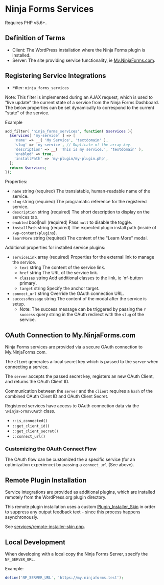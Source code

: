 # Ninja Forms Services

Requires PHP v5.6+.

## Definition of Terms

- Client: The WordPress installation where the Ninja Forms plugin is installed.
- Server: The site providing service functionality, ie [My.NinjaForms.com](https://my.ninjaforms.com).

## Registering Service Integrations

- Filter: `ninja_forms_services`

Note: This filter is implemented during an AJAX request, which is used to "live update" the current state of a service from the Ninja Forms Dashboard. The below properties can be set dynamically to correspond to the current "state" of the service.

Example
```php
add_filter( 'ninja_forms_services', function( $services ){
  $services[ 'my-service' ] => [
    'name' => __( 'My Service', 'textdomain' ),
    'slug' => 'my-service', // Duplicate of the array key.
    'description' => __( 'This is my service.', 'textdomain' ),
    'enabled' => true,
    'installPath' => 'my-plugin/my-plugin.php',
  ];
  return $services;
});
```

Properties:
- `name` string (required) The translatable, human-readable name of the service.
- `slug` string (required) The programatic reference for the registered service.
- `description` string (required) The short description to display on the services tab.
- `enabled` bool|null (required) Pass `null` to disable the toggle.
- `installPath` string (required) The expected plugin install path (inside of `/wp-content/plugins`).
- `learnMore` string (required) The content of the "Learn More" modal.

Additional properties for installed service plugins:
- `serviceLink` array (required) Properties for the external link to manage the service.
  - `text` string The content of the service link.
  - `href` string The URL of the service link.
  - `classes` string Add additional classes to the link, ie 'nf-button primary'.
  - `target` string Specify the anchor target.
- `connect_url` string Override the OAuth connection URL.
- `successMessage` string The content of the modal after the service is setup.
  - Note: The success message can be triggered by passing the `?success` query string in the OAuth redirect with the `slug` of the service.

## OAuth Connection to My.NinjaForms.com

Ninja Forms services are provided via a secure OAuth connection to My.NinjaForms.com.

The `client` generates a local secret key which is passed to the `server` when connecting a service.

The `server` accepts the passed secret key, registers an new OAuth Client, and returns the OAuth Client ID.

Communication between the `server` and the `client` requires a `hash` of the combined OAuth Client ID and OAuth Client Secret.

Registered services have access to OAuth connection data via the `\NinjaForms\OAuth` class.

- `::is_connected()`
- `::get_client_id()`
- `::get_client_secret()`
- `::connect_url()`

### Customizing the OAuth Connect Flow

The OAuth flow can be customized the a specific service (for an optimization experience) by passing a `connect_url` (See above).

## Remote Plugin Installation

Service integrations are provided as additional plugins, which are installed remotely from the WordPress.org plugin directory.

This remote plugin installation uses a custom [Plugin_Installer_Skin](https://developer.wordpress.org/reference/classes/plugin_installer_skin/) in order to suppress any output feedback text - since this process happens asynchronously.

See [services/remote-installer-skin.php](services/remote-installer-skin.php).

## Local Development

When developing with a local copy the Ninja Forms Server, specify the `NF_SERVER_URL`.

Example:
```php
define('NF_SERVER_URL', 'https://my.ninjaforms.test');
```
